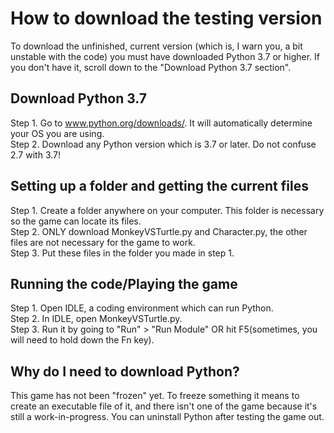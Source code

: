 # How to download the testing version
To download the unfinished, current version (which is, I warn you, a bit unstable with the code) you must have downloaded Python 3.7 or higher. If you don't have it, scroll down to the "Download Python 3.7 section".

## Download Python 3.7
Step 1. Go to www.python.org/downloads/. It will automatically determine your OS you are using. <br>
Step 2. Download any Python version which is 3.7 or later. Do not confuse 2.7 with 3.7! <br>

## Setting up a folder and getting the current files
Step 1. Create a folder anywhere on your computer. This folder is necessary so the game can locate its files. <br>
Step 2. ONLY download MonkeyVSTurtle.py and Character.py, the other files are not necessary for the game to work. <br>
Step 3. Put these files in the folder you made in step 1.

## Running the code/Playing the game
Step 1. Open IDLE, a coding environment which can run Python. <br>
Step 2. In IDLE, open MonkeyVSTurtle.py. <br>
Step 3. Run it by going to "Run" > "Run Module" OR hit F5(sometimes, you will need to hold down the Fn key). <br>

## Why do I need to download Python?
This game has not been "frozen" yet. To freeze something it means to create an executable file of it, and there isn't one of the game because it's still a work-in-progress. You can uninstall Python after testing the game out.
